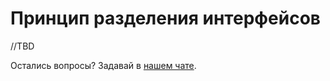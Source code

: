 # Принцип разделения интерфейсов

//TBD

Остались вопросы? Задавай в [нашем чате](https://t.me/technicalexcellenceru).
